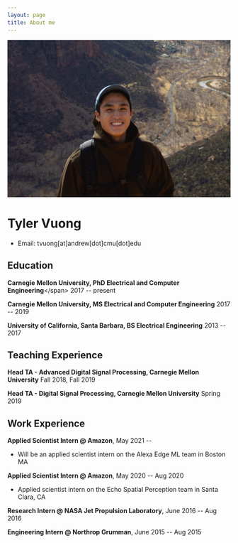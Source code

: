 ```yaml
---
layout: page
title: About me
---
```


![Me](/assets/img/utah_me.JPG)
<!-- The (first) h1 will be used as the <title> of the HTML page -->
# Tyler Vuong

<!-- The unordered list immediately after the h1 will be formatted on a single
line. It is intended to be used for contact details -->
- Email: tvuong[at]andrew[dot]cmu[dot]edu

## Education

  <span>**Carnegie Mellon University, PhD Electrical and Computer Engineering**\</span> 
 <span>2017 -- present</span>

  <span>**Carnegie Mellon University, MS Electrical and Computer Engineering**</span>
 <span>2017 -- 2019</span>

  <span>**University of California, Santa Barbara, BS Electrical Engineering**</span>
 <span>2013 -- 2017</span>

## Teaching Experience

<!-- You have to wrap the "left" and "right" half of these headings in spans by
hand -->
 <span>**Head TA - Advanced Digital Signal Processing, Carnegie Mellon University**</span> <span>Fall 2018, Fall 2019 </span>
 
 <span>**Head TA - Digital Signal Processing, Carnegie Mellon University**</span> <span>Spring 2019 </span>

## Work Experience

<!-- You have to wrap the "left" and "right" half of these headings in spans by
hand -->
<span>**Applied Scientist Intern @ Amazon**, </span> <span>May 2021 -- </span>

- Will be an applied scientist intern on the Alexa Edge ML team in Boston MA

 <span>**Applied Scientist Intern @ Amazon**, </span> <span>May 2020 -- Aug 2020</span>
- Applied scientist intern on the Echo Spatial Perception team in Santa Clara, CA

<span>**Research Intern @ NASA Jet Propulsion Laboratory**, </span> <span>June 2016 -- Aug 2016</span>

<span>**Engineering Intern @ Northrop Grumman**, </span> <span>June 2015 -- Aug 2015</span>

